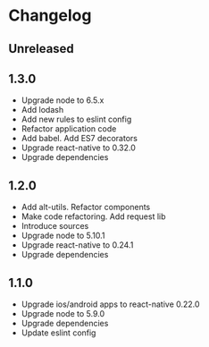 # Changelog

## Unreleased

## 1.3.0
- Upgrade node to 6.5.x
- Add lodash
- Add new rules to eslint config
- Refactor application code
- Add babel. Add ES7 decorators
- Upgrade react-native to 0.32.0
- Upgrade dependencies

## 1.2.0
- Add alt-utils. Refactor components
- Make code refactoring. Add request lib
- Introduce sources
- Upgrade node to 5.10.1
- Upgrade react-native to 0.24.1
- Upgrade dependencies

## 1.1.0
- Upgrade ios/android apps to react-native 0.22.0
- Upgrade node to 5.9.0
- Upgrade dependencies
- Update eslint config
